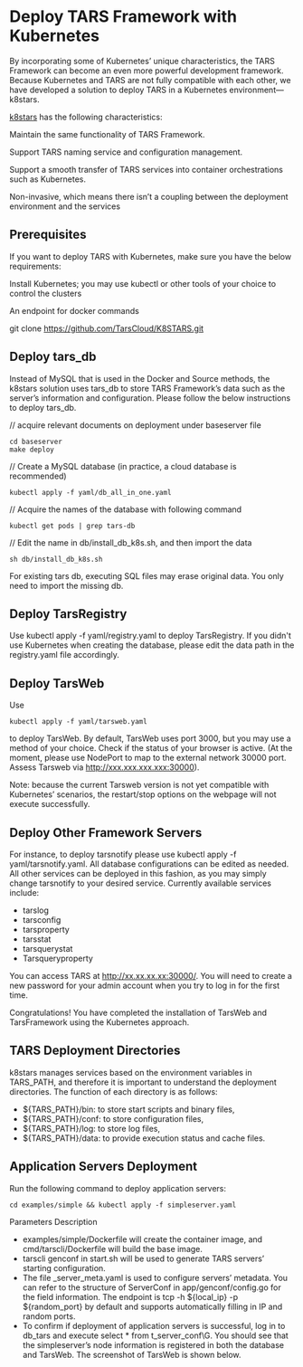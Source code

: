 # Deploy TARS Framework with Kubernetes

By incorporating some of Kubernetes’ unique characteristics, the TARS Framework can become an even more powerful development framework. Because Kubernetes and TARS are not fully compatible with each other, we have developed a solution to deploy TARS in a Kubernetes environment—k8stars.

[k8stars](https://github.com/TarsCloud/K8STARS) has the following characteristics:

Maintain the same functionality of TARS Framework.

Support TARS naming service and configuration management.

Support a smooth transfer of TARS services into container orchestrations such as Kubernetes.

Non-invasive, which means there isn’t a coupling between the deployment environment and the services

## Prerequisites

If you want to deploy TARS with Kubernetes, make sure you have the below requirements:

Install Kubernetes; you may use kubectl or other tools of your choice to control the clusters

An endpoint for docker commands

git clone https://github.com/TarsCloud/K8STARS.git


## Deploy tars_db

Instead of MySQL that is used in the Docker and Source methods, the k8stars solution uses tars_db to store TARS Framework’s data such as the server’s information and configuration. Please follow the below instructions to deploy tars_db.

// acquire relevant documents on deployment under baseserver file

    cd baseserver
    make deploy

// Create a MySQL database (in practice, a cloud database is recommended)

    kubectl apply -f yaml/db_all_in_one.yaml

// Acquire the names of the database with following command

    kubectl get pods | grep tars-db

// Edit the name in db/install_db_k8s.sh, and then import the data

    sh db/install_db_k8s.sh

For existing tars db, executing SQL files may erase original data. You only need to import the missing db.

## Deploy TarsRegistry

Use kubectl apply -f yaml/registry.yaml to deploy TarsRegistry. If you didn't use Kubernetes when creating the database, please edit the data path in the registry.yaml file accordingly.

## Deploy TarsWeb

Use

    kubectl apply -f yaml/tarsweb.yaml 

to deploy TarsWeb. By default, TarsWeb uses port 3000, but you may use a method of your choice. Check if the status of your browser is active. (At the moment, please use NodePort to map to the external network 30000 port. Assess Tarsweb via http://xxx.xxx.xxx.xxx:30000).

Note: because the current Tarsweb version is not yet compatible with Kubernetes’ scenarios, the restart/stop options on the webpage will not execute successfully.

## Deploy Other Framework Servers

For instance, to deploy tarsnotify please use kubectl apply -f yaml/tarsnotify.yaml. All database configurations can be edited as needed. All other services can be deployed in this fashion, as you may simply change tarsnotify to your desired service. Currently available services include:

- tarslog
- tarsconfig
- tarsproperty
- tarsstat
- tarsquerystat
- Tarsqueryproperty

You can access TARS at http://xx.xx.xx.xx:30000/. You will need to create a new password for your admin account when you try to log in for the first time.


Congratulations! You have completed the installation of TarsWeb and TarsFramework using the Kubernetes approach.

## TARS Deployment Directories

k8stars manages services based on the environment variables in TARS_PATH, and therefore it is important to understand the deployment directories. The function of each directory is as follows:

- ${TARS_PATH}/bin: to store start scripts and binary files,
- ${TARS_PATH}/conf: to store configuration files,
- ${TARS_PATH}/log: to store log files,
- ${TARS_PATH}/data: to provide execution status and cache files.


## Application Servers Deployment

Run the following command to deploy application servers:

    cd examples/simple && kubectl apply -f simpleserver.yaml

Parameters Description

- examples/simple/Dockerfile will create the container image, and cmd/tarscli/Dockerfile will build the base image.
- tarscli genconf in start.sh will be used to generate TARS servers’ starting configuration.
- The file _server_meta.yaml is used to configure servers’ metadata. You can refer to the structure of ServerConf in app/genconf/config.go for the field information. The endpoint is tcp -h ${local_ip} -p ${random_port} by default and supports automatically filling in IP and random ports.
- To confirm if deployment of application servers is successful, log in to db_tars and execute select * from t_server_conf\G. You should see that the simpleserver’s node information is registered in both the database and TarsWeb. The screenshot of TarsWeb is shown below.